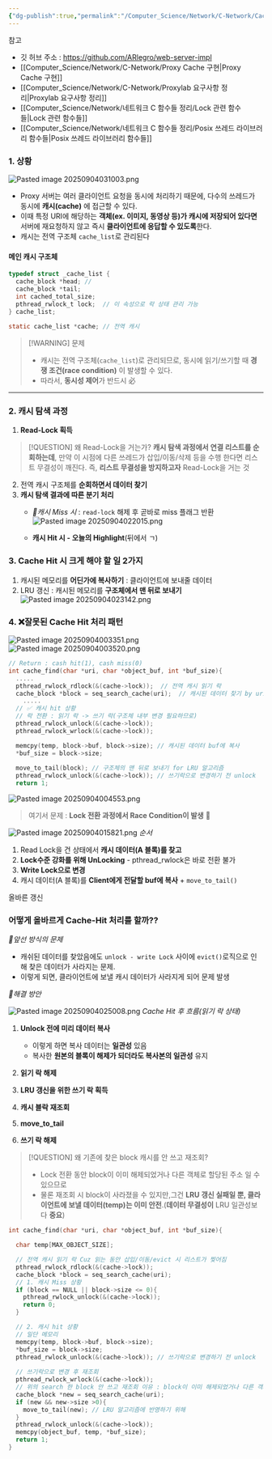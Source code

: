```yaml
---
{"dg-publish":true,"permalink":"/Computer_Science/Network/C-Network/Cache find에서 생길만한 동시성 문제/","noteIcon":"","created":"2025-09-03T21:58:47.283+09:00","updated":"2025-09-05T02:23:02.519+09:00"}
---
```




참고
- 깃 허브 주소 : https://github.com/ARlegro/web-server-impl
- [[Computer_Science/Network/C-Network/Proxy Cache 구현\|Proxy Cache 구현]]
- [[Computer_Science/Network/C-Network/Proxylab 요구사항 정리\|Proxylab 요구사항 정리]]
- [[Computer_Science/Network/네트워크 C 함수들 정리/Lock 관련 함수들\|Lock 관련 함수들]]
- [[Computer_Science/Network/네트워크 C 함수들 정리/Posix 쓰레드 라이브러리 함수들\|Posix 쓰레드 라이브러리 함수들]]

### 1. 상황 
![Pasted image 20250904031003.png](/img/user/supporter/image/Pasted%20image%2020250904031003.png)
- Proxy 서버는 여러 클라이언트 요청을 동시에 처리하기 때문에, 다수의 쓰레드가 동시에 **캐시(cache)** 에 접근할 수 있다.  
- 이때 특정 URI에 해당하는 **객체(ex. 이미지, 동영상 등)가 캐시에 저장되어 있다면** 서버에 재요청하지 않고 즉시 **클라이언트에 응답할 수 있도록**한다.
- 캐시는 전역 구조체 `cache_list`로 관리된다

#### 메인 캐시 구조체
```c
typedef struct _cache_list {
  cache_block *head; // 
  cache_block *tail;
  int cached_total_size;
  pthread_rwlock_t lock;  // 이 속성으로 락 상태 관리 가능 
} cache_list;
  
static cache_list *cache; // 전역 캐시
```
> [!WARNING] 문제 
>  - 캐시는 전역 구조체(`cache_list`)로 관리되므로, 동시에 읽기/쓰기할 때 **경쟁 조건(race condition)** 이 발생할 수 있다. 
>  - 따라서,  **동시성 제어**가 반드시 必

---
### 2. 캐시 탐색 과정 
1. **Read-Lock 획득** 
	
>[!QUESTION] 왜 Read-Lock을 거는가?
 **캐시 탐색 과정에서 연결 리스트를 순회하는데**, 만약 이 시점에 다른 쓰레드가 삽입/이동/삭제 등을 수행
한다면 리스트 무결성이 깨진다. 즉, **리스트 무결성을 방지하고자** Read-Lock을 거는 것
 
2. 전역 캐시 구조체를 **순회하면서 데이터 찾기** 
3. **캐시 탐색 결과에 따른 분기 처리**
	- *🥊캐시 Miss 시* : `read-lock` 해제 후 곧바로 miss 플래그 반환 <br>![Pasted image 20250904022015.png](/img/user/supporter/image/Pasted%20image%2020250904022015.png)
		
	- **캐시 Hit 시 - 오늘의 Highlight**(뒤에서 ㄱ)

### 3. Cache Hit 시 크게 해야 할 일 2가지
1. 캐시된 메모리를 **어딘가에 복사하기** : 클라이언트에 보내줄 데이터
2. LRU 갱신 : 캐시된 메모리를 **구조체에서 맨 뒤로 보내기** 
	![Pasted image 20250904023142.png](/img/user/supporter/image/Pasted%20image%2020250904023142.png)


### 4. ❌잘못된 Cache Hit 처리 패턴
![Pasted image 20250904003351.png](/img/user/supporter/image/Pasted%20image%2020250904003351.png)
![Pasted image 20250904003520.png](/img/user/supporter/image/Pasted%20image%2020250904003520.png)

```c
// Return : cash hit(1), cash miss(0)
int cache_find(char *uri, char *object_buf, int *buf_size){
  .....
  pthread_rwlock_rdlock(&(cache->lock));  // 전역 캐시 읽기 락 
  cache_block *block = seq_search_cache(uri);  // 캐시된 데이터 찾기 by uri
	.....
  // ✅ 캐시 hit 상황
  // 락 전환 : 읽기 락 -> 쓰기 락(구조체 내부 변경 필요하므로)
  pthread_rwlock_unlock(&(cache->lock));
  pthread_rwlock_wrlock(&(cache->lock));

  memcpy(temp, block->buf, block->size); // 캐시된 데이터 buf에 복사
  *buf_size = block->size;
  
  move_to_tail(block); // 구조체의 맨 뒤로 보내기 for LRU 알고리즘
  pthread_rwlock_unlock(&(cache->lock)); // 쓰기락으로 변경하기 전 unlock
  return 1;
```

![Pasted image 20250904004553.png](/img/user/supporter/image/Pasted%20image%2020250904004553.png)

> 여기서 문제 : **Lock 전환 과정에서 Race Condition이 발생** 🥊

![Pasted image 20250904015821.png](/img/user/supporter/image/Pasted%20image%2020250904015821.png)
*순서*
1. Read Lock을 건 상태에서 **캐시 데이터(A 블록)를 찾고**
2. **Lock수준 강화를 위해 UnLocking** - pthread_rwlock은 바로 전환 불가
3. **Write Lock으로 변경** 
4. 캐시 데이터(A 블록)를 **Client에게 전달할 buf에 복사** + `move_to_tail()`

올바른 갱신 

### 어떻게 올바르게 Cache-Hit 처리를 할까??
*💢앞선 방식의 문제*
- 캐쉬된 데이터를 찾았음에도 `unlock - write Lock` 사이에 `evict()`로직으로 인해 찾은 데이터가 사라지는 문제.
- 이렇게 되면, 클라이언트에 보낼 캐시 데이터가 사라지게 되어 문제 발생

*💚해결 방안*

![Pasted image 20250904025008.png](/img/user/supporter/image/Pasted%20image%2020250904025008.png)
*Cache Hit 후 흐름(읽기 락 상태)* 
1. **Unlock 전에 미리 데이터 복사** 
	- 이렇게 하면 복사 데이터는 **일관성** 있음 
	- 복사한 **원본의 블록이 해제가 되더라도 복사본의 일관성** 유지  
	  
2. **읽기 락 해제**
3. **LRU 갱신을 위한 쓰기 락 획득**
4. **캐시 블락 재조회**
5. **move_to_tail**
6. **쓰기 락 해제** 
	  
>[!QUESTION] 왜 기존에 찾은 block 캐시를 안 쓰고 재조회?
> - Lock 전환 동안 block이 이미 해제되었거나 다른 객체로 할당된 주소 일 수 있으므로
> - 물론 재조회 시 block이 사라졌을 수 있지만,그건 **LRU 갱신 실패일 뿐, 클라이언트에 보낼 데이터(temp)는 이미 안전**.(**데이터 무결성이** LRU 일관성보다 **중요**)


```c
int cache_find(char *uri, char *object_buf, int *buf_size){

  char temp[MAX_OBJECT_SIZE];

  // 전역 캐시 읽기 락 Cuz 읽는 동안 삽입/이동/evict 시 리스트가 찢어짐
  pthread_rwlock_rdlock(&(cache->lock));
  cache_block *block = seq_search_cache(uri);
  // 1. 캐시 Miss 상황
  if (block == NULL || block->size <= 0){
    pthread_rwlock_unlock(&(cache->lock));
    return 0;
  }

  // 2. 캐시 hit 상황
  // 일단 메모리 
  memcpy(temp, block->buf, block->size);
  *buf_size = block->size;
  pthread_rwlock_unlock(&(cache->lock)); // 쓰기락으로 변경하기 전 unlock
  
  // 쓰기락으로 변경 후 재조회
  pthread_rwlock_wrlock(&(cache->lock));
  // 위의 search 한 block 안 쓰고 재조회 이유 : block이 이미 해제되었거나 다른 객체로 할당된 주소 일 수 있으므로
  cache_block *new = seq_search_cache(uri);
  if (new && new->size >0){
    move_to_tail(new); // LRU 알고리즘에 반영하기 위해 
  }
  pthread_rwlock_unlock(&(cache->lock));
  memcpy(object_buf, temp, *buf_size);
  return 1;
}
```
